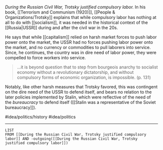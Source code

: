 *During the Russian Civil War, Trotsky justified compulsory labor.* In his book, [[Terrorism and Communism (1920)]], [[People & Organizations/Trotsky]] explains that while compulsory labor has nothing at all to do with [[socialism]], it was needed in the historical context of the [[Russia|USSR]] during and after the civil war in the 20s. 

He says that while [[capitalism]] relied on harsh market forces to push labor power onto the market, the USSR had no forces pushing labor power onto the market, and no currency or commodities to pull laborers into service. Since, he continues, the country was in dire need of labor power, they were compelled to force workers into service. 

> ...it is beyond question that to step from bourgeois anarchy to socialist economy without a revolutionary dictatorship, and without compulsory forms of economic organization, is impossible. (p. 131)

Notably, like other harsh measures that Trotsky favored, this was contingent on the dire need of the USSR to defend itself, and bears no relation to the later policies implemented by Stalin, which were reflective of the need of the *bureaucracy* to defend itself ([[Stalin was a representative of the Soviet bureaucracy]]). 

#idea/politics/history 
#idea/politics 

---
```dataview
LIST
FROM [[During the Russian Civil War, Trotsky justified compulsory labor]] AND -outgoing([[During the Russian Civil War, Trotsky justified compulsory labor]])
```